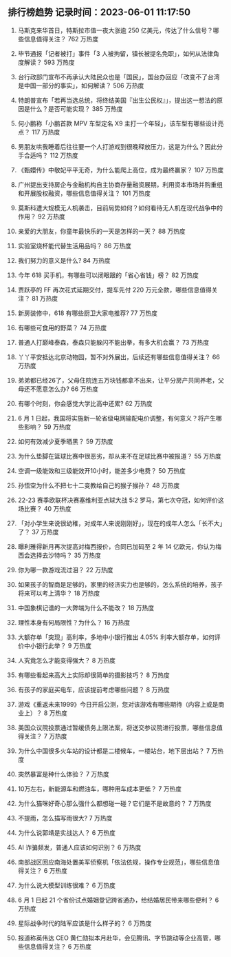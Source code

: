 
## 排行榜趋势 记录时间：2023-06-01 11:17:50
  
  1. 马斯克来华首日，特斯拉市值一夜大涨逾 250 亿美元，传达了什么信号？哪些信息值得关注？ 762 万热度
    
  2. 毕节通报「记者被打」事件「3 人被拘留，镇长被提名免职」，如何从法律角度解读？ 593 万热度
    
  3. 台行政部门宣布不再承认大陆民众也是「国民」，国台办回应「改变不了台湾是中国一部分的事实」，如何解读？ 506 万热度
    
  4. 特朗普宣布「若再当选总统，将终结美国『出生公民权』」，提出这一想法的原因是什么？是否可能实现？ 385 万热度
    
  5. 何小鹏称「小鹏首款 MPV 车型定名 X9 主打一个年轻」，该车型有哪些设计亮点？ 117 万热度
    
  6. 男朋友哄我睡着后往往要一个人打游戏到很晚释放压力，这是为什么？因此分手合适吗？ 112 万热度
    
  7. 《甄嬛传》中敬妃平平无奇，为什么能爬上高位，成为最终赢家？ 107 万热度
    
  8. 广州提出支持房企与金融机构自主协商存量融资展期，利用资本市场并购重组和开展股权融资，哪些信息值得关注？ 101 万热度
    
  9. 莫斯科遭大规模无人机袭击，目前局势如何？如何看待无人机在现代战争中的作用？ 92 万热度
    
  10. 亲爱的大朋友，你童年最快乐的一天是怎样的一天？ 88 万热度
    
  11. 实验室烧杯能代替生活用品吗？ 86 万热度
    
  12. 我们努力的意义是什么? 84 万热度
    
  13. 今年 618 买手机，有哪些可以闭眼跟的「省心省钱」榜？ 82 万热度
    
  14. 贾跃亭的 FF 再次花式延期交付，提车先付 220 万元全款，哪些信息值得关注？ 81 万热度
    
  15. 新房装修中，618 有哪些厨卫大家电推荐? 77 万热度
    
  16. 有哪些可食用的野菜？ 74 万热度
    
  17. 普通人打巅峰泰森，泰森只能躲闪不能出拳，有多大机会赢？ 73 万热度
    
  18. 丫丫平安抵达北京动物园，暂不对外展出，后续还有哪些信息值得关注？ 66 万热度
    
  19. 弟弟都已经26了，父母住院连五万块钱都拿不出来，让平分房产共同养老，父母还不愿意怎么办? 66 万热度
    
  20. 有哪个时刻，你会感觉大学比高中还累? 62 万热度
    
  21. 6 月 1 日起，我国将实施新一轮省级电网输配电价调整，有何意义？将产生哪些影响？ 59 万热度
    
  22. 如何有效减少夏季晒黑？ 59 万热度
    
  23. 为什么垫脚在篮球比赛中很恶劣，却从来不在足球比赛中被报道？ 55 万热度
    
  24. 空调一级能效和三级能效开10小时，能差多少电费？ 50 万热度
    
  25. 孙悟空为什么不把七十二变教给自己的猴子猴孙？ 48 万热度
    
  26. 22-23 赛季欧联杯决赛塞维利亚点球大战 5:2 罗马，第七次夺冠，如何评价这场比赛？ 40 万热度
    
  27. 「对小学生来说很幼稚，对成年人来说刚刚好」，现在的成年人怎么「长不大」了？ 37 万热度
    
  28. 曝利雅得新月再次提高对梅西报价，合同已加码至 2 年 14 亿欧元，你认为梅西会选择去沙特吗？ 35 万热度
    
  29. 你为哪一款游戏流过泪？ 22 万热度
    
  30. 如果孩子的智商是足够的，家里的经济实力也是够的，怎么系统的培养，孩子将来可以考上清华？ 18 万热度
    
  31. 中国象棋记谱的一大弊端为什么不能改？ 18 万热度
    
  32. 理性本身有何局限性？为什么？ 16 万热度
    
  33. 大额存单「突现」高利率，多地中小银行推出 4.05% 利率大额存单，如何评价中小银行此举？ 9 万热度
    
  34. 人究竟怎么才能变得强大？ 8 万热度
    
  35. 有哪些看起来高大上实际却很简单的摄影技巧？ 8 万热度
    
  36. 有孩子的家庭买电车，应该提前考虑哪些问题？ 8 万热度
    
  37. 游戏《重返未来1999》今日开启公测，您对该游戏有哪些期待（内容上或是商业上）？ 8 万热度
    
  38. 美国众议院投票通过暂缓债务上限法案，将送交参议院进行投票，哪些信息值得关注？ 7 万热度
    
  39. 为什么中国很多火车站的设计都是二楼候车，一楼站台，地下层出站？ 7 万热度
    
  40. 突然暴富是种什么体验？ 7 万热度
    
  41. 10万左右，新能源车和燃油车，哪种用车成本更低？ 7 万热度
    
  42. 为什么猫咪好奇心那么强什么都想碰一碰？它们是不是故意的？ 7 万热度
    
  43. 不提雨，怎么描写雨很大? 7 万热度
    
  44. 为什么说郭靖是实战达人？ 6 万热度
    
  45. AI 诈骗频发，普通人应该如何识别？ 6 万热度
    
  46. 南部战区回应南海处置美军侦察机「依法依规，操作专业规范」，哪些信息值得关注？ 6 万热度
    
  47. 为什么说大模型训练很难？ 6 万热度
    
  48. 6 月 1 日起 21 个省份试点婚姻登记跨省通办，给结婚居民带来哪些便利？ 6 万热度
    
  49. 星际战争时代的陆军应该是什么样子的？ 6 万热度
    
  50. 报道称英伟达 CEO 黄仁勋拟本月赴华，会见腾讯、字节跳动等企业高管，哪些信息值得关注？ 6 万热度
    